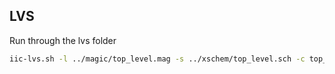 ## LVS
Run through the lvs folder
```bash
iic-lvs.sh -l ../magic/top_level.mag -s ../xschem/top_level.sch -c top_level
```